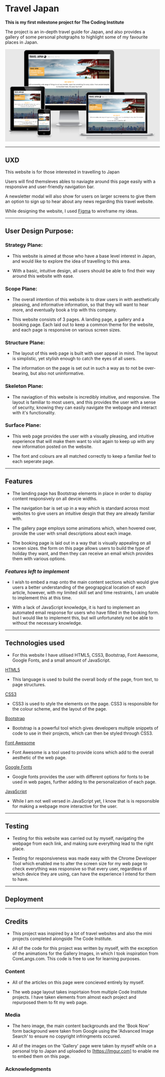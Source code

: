 # Travel Japan

**This is my first milestone project for The Coding Institute**

The project is an in-depth travel guide for Japan, and also provides a gallery of some personal photgraphs to highlight some of my favourite places in Japan.

![Responsive Design](/assets/images/responsive-design.PNG)

<hr>

## UXD

This website is for those interested in travelling to Japan

Users will find themsleves ables to naviagte around this page easily with a responsive and user-friendly navigation bar.

A newsletter modal will also show for users on larger screens to give them an option to sign up to hear about any news regarding this travel website.

While designing the website, I used [Figma](https://www.figma.com/files/project/9354776/First-Project)
to wireframe my ideas.

<hr>

## User Design Purpose:

### Strategy Plane:

* This website is aimed at those who have a base level interest in Japan, and would like to explore the idea
of travelling to this area.

* With a basic, intuitive design, all users should be able to find their way around this website with ease.

### Scope Plane:

* The overall intention of this website is to draw users in with aesthetically pleasing, and informative information,
so that they will want to hear more, and eventually book a trip with this company.

* This website consists of 3 pages. A landing page, a gallery and a booking page. Each laid out to keep a common theme for
the website, and each page is responsive on
various screen sizes.

### Structure Plane:

* The layout of this web page is built with user appeal in mind. The layout is simplistic, yet stylish enough to catch the eyes of all users.

* The information on the page is set out in such a way as to not be over-bearing, but also not uninformative.

### Skeleton Plane:

* The naviagtion of this website is incredibly intuitive, and responsive. The layout is familiar to most users,
and this provides the user with a sense of security, knowing they can easily navigate the webpage and interact with it's functionality.

### Surface Plane:

* This web page provides the user with a visually pleasing, and intuitive experience that will make them want to visit again to keep
up with any new information posted on the website.

* The font and colours are all matched correctly to keep a familiar feel to each seperate page.

<hr>

## Features

* The landing page has Bootstrap elements in place in order to display content responsively on all devcie widths.

* The navigation bar is set up in a way which is standard across most websites to give users an intuitive desgin that they are already familiar with.

* The gallery page employs some animations which, when hovered over, provide the user with small descriptions about each image.

* The booking page is laid out in a way that is visually appealing on all screen sizes.
the form on this page allows users to build the type of holiday they want, and then they can receive an email which provides them with various options.

### _Features left to implement_

* I wish to embed a map onto the main content sections which would give users a better understanding of the geograpgical location of each article,
  however, with my limited skill set and time restraints, I am unable to implement this at this time.

* With a lack of JavaScript knowledge, it is hard to implement an automated email response for users who have filled in the booking form.
but I would like to implement this, but will unfortunately not be able to without the necessary knowledge.

<hr>

## Technologies used

* For this website I have utilised HTML5, CSS3, Bootstrap, Font Awesome, Google Fonts, and a small amount of JavaScript.

[HTML5](https://en.wikipedia.org/wiki/HTML5)

- This language is used to build the overall body of the page, from text, to page structures.

[CSS3](https://en.wikipedia.org/wiki/Cascading_Style_Sheets#CSS_3)

- CSS3 is used to style the elements on the page. CSS3 is responsible for the colour scheme, and the layout of the page.

[Bootstrap](https://getbootstrap.com/)

- Bootstrap is a powerful tool which gives developers multiple snippets of code to use in their projects, which can then be styled through CSS3.

[Font Awesome](https://fontawesome.com/)

- Font Awesome is a tool used to provide icons which add to the overall aesthetic of the web page.

[Google Fonts](https://fonts.google.com/)

- Google fonts provides the user with different options for fonts to be used in web pages, further adding to the personalization of each page.

[JavaScript](https://en.wikipedia.org/wiki/JavaScript)

- While I am not well versed in JavaScript yet, I know that is is repsonsible for making a webpage more interactive for the user.
<hr>

## Testing

- Testing for this website was carried out by myself, navigating the webpage from each link, and making sure everything lead to the right place.

- Testing for responsiveness was made easy with the Chrome Developer Tool which enabled me to alter the screen size for my web page to check
  everything was responsive so that every user, regardless of which device they are using, can have the experience I intend for them to have.

<hr>

## Deployment

<hr>

## Credits

- This project was inspired by a lot of travel websites and also the mini projects completed alongside The Code Institute.

- All of the code for this project was written by myself, with the exception of the animations for the Gallery Images, in which I took inspiration from CoreLangs.com. This code is free to use for learning purposes.

### Content

- All of the articles on this page were concieved entirely by myself.

- The web page layout takes inspirtaion from multiple Code Institute projects. I have taken elements from almost each project and repurposed them to fit my web page.

### Media

- The hero image, the main content backgrounds and the 'Book Now' form background were taken from Google using the 'Advanced Image Search' to ensure no copyright infringments occured.

- All of the images on the 'Gallery' page were taken by myself while on a personal trip to Japan and uploaded to [https://Imgur.com] to enable me to embed them on this page.

### Acknowledgments

